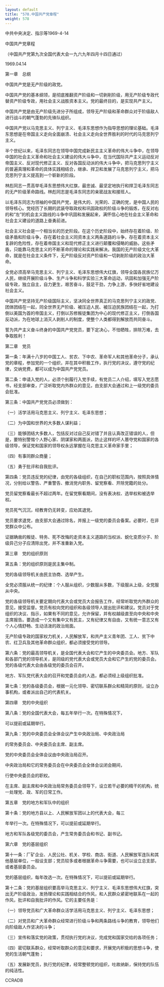 ```yaml
---
layout: default
title: "578.中国共产党章程"
weight: 578
---
```


中共中央决定、指示等1969-4-14

中国共产党章程

（中国共产党第九次全国代表大会一九六九年四月十四日通过）

1969.04.14

第一章　总纲

中国共产党是无产阶级的政党。

中国共产党的基本纲领，是彻底推翻资产阶级和一切剥削阶级，用无产阶级专政代替资产阶级专政，用社会主义战胜资本主义。党的最终目的，是实现共产主义。

中国共产党是由无产阶级先进分子所组成，领导无产阶级和革命群众对于阶级敌人进行战斗的朝气蓬勃的先锋队组织。

中国共产党以马克思主义、列宁主义、毛泽东思想作为指导思想的理论基础。毛泽东思想是在帝国主义走向全面崩溃、社会主义走向全世界胜利的时代的马克思列宁主义。

半个世纪以来，毛泽东同志在领导中国完成新民主主义革命的伟大斗争中，在领导中国的社会主义革命和社会主义建设的伟大斗争中，在当代国际共产主义运动反对帝国主义、反对现代修正主义、反对各国反动派的伟大斗争中，把马克思列宁主义的普遍真理和革命的具体实践相结合，继承、捍卫和发展了马克思列宁主义，把马克思列宁主义提高到一个崭新的阶段。

林彪同志一贯高举毛泽东思想伟大红旗，最忠诚、最坚定地执行和捍卫毛泽东同志的无产阶级革命路线。林彪同志是毛泽东同志的亲密战友和接班人。

以毛泽东同志为领袖的中国共产党，是伟大的、光荣的、正确的党，是中国人民的领导核心。党经历了长期的武装夺取政权和巩固政权的阶级斗争的锻炼，在反对右的和“左”的机会主义路线的斗争中巩固和发展起来，满怀信心地在社会主义革命和社会主义建设的道路上奋勇前进。

社会主义社会是一个相当长的历史阶段。在这个历史阶段中，始终存在着阶级、阶级矛盾和阶级斗争，存在着社会主义同资本主义两条道路的斗争，存在着资本主义复辟的危险性，存在着帝国主义和现代修正主义进行颠覆和侵略的威胁。这些矛盾，只能靠马克思主义的不断革命的理论和实践来解决。我国的无产阶级文化大革命，就是在社会主义条件下，无产阶级反对资产阶级和一切剥削阶级的政治大革命。

全党必须高举马克思主义、列宁主义、毛泽东思想伟大红旗，领导全国各民族亿万人民，继续开展阶级斗争、生产斗争和科学实验三大革命运动，巩固和加强无产阶级专政，独立自主，自力更生，艰苦奋斗，鼓足干劲，力争上游，多快好省地建设社会主义。

中国共产党坚持无产阶级国际主义，坚决同全世界真正的马克思列宁主义的政党、团体团结在一起，同全世界无产阶级、被压迫人民、被压迫民族团结在一起，为打倒以美国为首的帝国主义，打倒以苏修叛徒集团为中心的现代修正主义，打倒各国反动派，为在地球上消灭人剥削人的制度，使整个人类都得到解放而共同奋斗。

誓为共产主义奋斗终身的中国共产党党员，要下定决心，不怕牺牲，排除万难，去争取胜利！

第二章　党员

第一条：年满十八岁的中国工人、贫农、下中农、革命军人和其他革命分子，承认党的章程，参加党的一个组织，并在其中积极工作，执行党的决议，遵守党的纪律，交纳党费，都可以成为中国共产党党员。

第二条：申请入党的人，必须个别履行入党手续，有党员二人介绍，填写入党志愿书，经支部审查，广泛听取党内外群众的意见，由支部大会通过和上一级党的委员会批准。

第三条：中国共产党党员必须做到：

（一）活学活用马克思主义、列宁主义、毛泽东思想；

（二）为中国和世界的大多数人谋利益；

（三）能够团结大多数人，包括反对过自己反对错了并且认真改正错误的人，但是，要特别警惕个人野心家、阴谋家和两面派，防止这样的坏人篡夺党和国家的各级领导，保证党和国家的领导权永远掌握在马克思主义革命家手里；

（四）有事同群众商量；

（五）勇于批评和自我批评。

第四条：党员违反党的纪律，由党的各级组织，在自己的职权范围内，按照具体情况，分别给以警告、严重警告、撤消党内职务、留党察看、开除党籍的处分。

党员留党察看最长不超过两年。在留党察看期间，没有表决权、选举权和被选举权。

党员死气沉沉，经教育仍无转变，应劝其退党。

党员要求退党，由支部大会通过除名，并报上一级党的委员会备案。必要时，在非党群众中公布。

证据确凿的叛徒、特务、死不改悔的走资本主义道路的当权派、蜕化变质分子、阶级异己分子应清除出党，并不准重新入党。

第三章　党的组织原则

第五条：党的组织原则是民主集中制。

党的各级领导机关由民主协商、选举产生。

全党必须服从统一的纪律：个人服从组织，少数服从多数，下级服从上级，全党服从中央。

党的各级领导机关要定期向代表大会或党员大会报告工作，经常听取党内外群众的意见，接受监督。党员有权向党的组织和各级领导人提出批评和建议。党员对于党组织的决议、指示，如果有不同的意见，允许保留，并有权越级直至向中央和中央主席报告。要造成一个又有集中又有民主，又有纪律又有自由，又有统一意志又有个人心情舒畅、生动活泼的政治局面。

无产阶级专政的国家权力机关，人民解放军，和共产主义青年团、工人、贫下中农、红卫兵及其他革命群众组织，都必须接受党的领导。

第六条：党的最高领导机关，是全国代表大会和它产生的中央委员会。地方、军队和各部门党的领导机关，是同级的党代表大会或党员大会和它产生的党的委员会。党的各级代表大会由各级党的委员会召开。

地方、军队党代表大会的召开和党委员会的人选，都必须经上级组织批准。

第七条：党的各级委员会，根据一元化领导、密切联系群众和精简的原则，设立办事机构，或者派出自己的代表机关。

第四章　党的中央组织

第八条：党的全国代表大会，每五年举行一次。在特殊情况下，

可以提前或延期举行。

第九条：党的中央委员会全体会议产生中央政治局、中央政治局

的常务委员会、中央委员会主席、副主席。

党的中央委员会全体会议由中央政治局召开。

中央政治局和它的常务委员会在中央委员会全体会议闭会期间，

行使中央委员会的职权。

在主席、副主席和中央政治局常务委员会领导下，设立若干必要的精干的机构，统一处理党、政、军的日常工作。

第五章　党的地方和军队中的组织

第十条：党的地方县以上、人民解放军团以上的代表大会，每三

年举行一次。在特殊情况下，可以提前或延期举行。

地方和军队各级党的委员会，产生常务委员会和书记、副书记。

第六章　党的基层组织

第十一条：厂矿企业、人民公社、机关、学校、商店、街道、人民解放军连队和其他基层单位，一般设支部；党员较多或者根据革命斗争需要，也可以设立总支部，或者基层委员会。

党的基层组织，每年改选一次。在特殊情况下，可以提前或延期举行。

第十二条：党的基层组织要高举马克思主义、列宁主义、毛泽东思想伟大红旗，突出无产阶级政治，发扬理论和实践相结合的作风，和人民群众紧密地联系在一起的作风，批评和自我批评的作风。它的主要任务是：

（一）领导党员和广大革命群众活学活用马克思主义、列宁主义、毛泽东思想；

（二）对党员和广大革命群众经常进行阶级斗争和两条路线斗争的教育，领导他们向阶级敌人作坚决的斗争；

（三）宣传和落实党的政策，贯彻执行党的决议，完成党和国家交给的各项任务；

（四）密切联系群众，经常听取群众的意见和要求，开展党内积极的思想斗争，使党的生活朝气蓬勃；

（五）发展新党员，执行党的纪律，经常整顿党的组织，吐故纳新，保持党的队伍的纯洁性。

CCRADB

